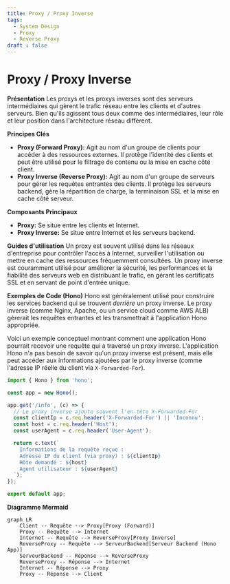 ```yaml
---
title: Proxy / Proxy Inverse
tags:
  - System Design
  - Proxy
  - Reverse Proxy
draft : false
---
```


# Proxy / Proxy Inverse

**Présentation**
Les proxys et les proxys inverses sont des serveurs intermédiaires qui gèrent le trafic réseau entre les clients et d'autres serveurs. Bien qu'ils agissent tous deux comme des intermédiaires, leur rôle et leur position dans l'architecture réseau diffèrent.

**Principes Clés**
- **Proxy (Forward Proxy):** Agit au nom d'un groupe de clients pour accéder à des ressources externes. Il protège l'identité des clients et peut être utilisé pour le filtrage de contenu ou la mise en cache côté client.
- **Proxy Inverse (Reverse Proxy):** Agit au nom d'un groupe de serveurs pour gérer les requêtes entrantes des clients. Il protège les serveurs backend, gère la répartition de charge, la terminaison SSL et la mise en cache côté serveur.

**Composants Principaux**
- **Proxy:** Se situe entre les clients et Internet.
- **Proxy Inverse:** Se situe entre Internet et les serveurs backend.

**Guides d'utilisation**
Un proxy est souvent utilisé dans les réseaux d'entreprise pour contrôler l'accès à Internet, surveiller l'utilisation ou mettre en cache des ressources fréquemment consultées. Un proxy inverse est couramment utilisé pour améliorer la sécurité, les performances et la fiabilité des serveurs web en distribuant le trafic, en gérant les certificats SSL et en servant de point d'entrée unique.

**Exemples de Code (Hono)**
Hono est généralement utilisé pour construire les services backend qui se trouvent *derrière* un proxy inverse. Le proxy inverse (comme Nginx, Apache, ou un service cloud comme AWS ALB) gérerait les requêtes entrantes et les transmettrait à l'application Hono appropriée.

Voici un exemple conceptuel montrant comment une application Hono pourrait recevoir une requête qui a traversé un proxy inverse. L'application Hono n'a pas besoin de savoir qu'un proxy inverse est présent, mais elle peut accéder aux informations ajoutées par le proxy inverse (comme l'adresse IP réelle du client via `X-Forwarded-For`).

```typescript
import { Hono } from 'hono';

const app = new Hono();

app.get('/info', (c) => {
  // Le proxy inverse ajoute souvent l'en-tête X-Forwarded-For
  const clientIp = c.req.header('X-Forwarded-For') || 'Inconnu';
  const host = c.req.header('Host');
  const userAgent = c.req.header('User-Agent');

  return c.text(`
    Informations de la requête reçue :
    Adresse IP du client (via proxy) : ${clientIp}
    Hôte demandé : ${host}
    Agent utilisateur : ${userAgent}
  `);
});

export default app;
```

**Diagramme Mermaid**
```mermaid
graph LR
    Client -- Requête --> Proxy[Proxy (Forward)]
    Proxy -- Requête --> Internet
    Internet -- Requête --> ReverseProxy[Proxy Inverse]
    ReverseProxy -- Requête --> ServeurBackend[Serveur Backend (Hono App)]
    ServeurBackend -- Réponse --> ReverseProxy
    ReverseProxy -- Réponse --> Internet
    Internet -- Réponse --> Proxy
    Proxy -- Réponse --> Client